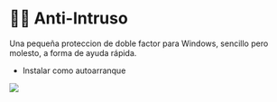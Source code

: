 # :policeman: Anti-Intruso

Una pequeña proteccion de doble factor para Windows, sencillo pero molesto, a forma de ayuda rápida.</br> 
  - Instalar como autoarranque

<img src="https://github.com/DoctorBIOS1990/anti-intruso-doble-password/blob/main/ScreenShot/Screen.png">

